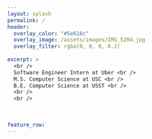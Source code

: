 ```yaml
---
layout: splash
permalink: /
header:
  overlay_color: "#5e616c"
  overlay_image: /assets/images/IMG_5204.jpg
  overlay_filter: rgba(0, 0, 0, 0.2)
  
excerpt: >
  <br />
  Software Engineer Intern at Uber <br />
  M.S. Computer Science at USC <br />
  B.E. Computer Science at USST <br />
  <br />
  <br />
  
   
   
feature_row:
---
```



